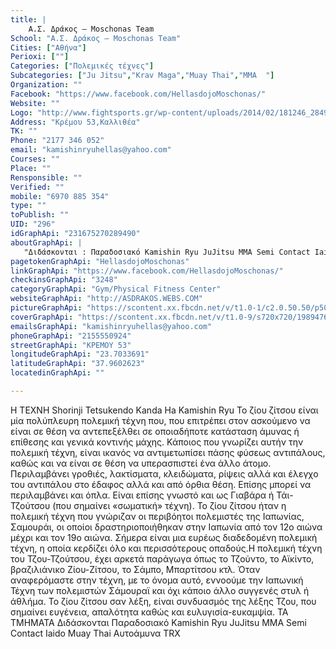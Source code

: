 ```yaml
---
title: |
    Α.Σ. Δράκος – Moschonas Team
School: "Α.Σ. Δράκος – Moschonas Team"
Cities: ["Αθήνα"]
Perioxi: [""]
Categories: ["Πολεμικές τέχνες"]
Subcategories: ["Ju Jitsu","Krav Maga","Muay Thai","MMA  "]
Organization: ""
Facebook: "https://www.facebook.com/HellasdojoMoschonas/"
Website: ""
Logo: "http://www.fightsports.gr/wp-content/uploads/2014/02/181246_284930598319706_1294105599_n.jpg"
Address: "Κρέμου 53,Καλλιθέα"
TK: ""
Phone: "2177 346 052"
email: "kamishinryuhellas@yahoo.com"
Courses: ""
Place: ""
Rensponsible: ""
Verified: ""
mobile: "6970 885 354"
type: ""
toPublish: ""
UID: "296"
idGraphApi: "231675270289490"
aboutGraphApi: | 
   "Διδάσκονται : Παραδοσιακό Kamishin Ryu JuJitsu ΜΜΑ Semi Contact Ιaido Muay Thai Αυτοάμυνα TRX Personal Training "
pagetokenGraphApi: "HellasdojoMoschonas"
linkGraphApi: "https://www.facebook.com/HellasdojoMoschonas/"
checkinsGraphApi: "3248"
categoryGraphApi: "Gym/Physical Fitness Center"
websiteGraphApi: "http://ASDRAKOS.WEBS.COM"
pictureGraphApi: "https://scontent.xx.fbcdn.net/v/t1.0-1/c2.0.50.50/p50x50/1779727_231676530289364_1546366010_n.jpg?oh=df1f19c725fe3498880bb113da781749&amp;oe=5B0976FA"
coverGraphApi: "https://scontent.xx.fbcdn.net/v/t1.0-9/s720x720/19894763_531855160271498_3467378968531167_n.jpg?oh=56c3535303d29bf77a6650e33a34e22f&amp;oe=5B4BE8B7"
emailsGraphApi: "kamishinryuhellas@yahoo.com"
phoneGraphApi: "2155550924"
streetGraphApi: "ΚΡΕΜΟΥ 53"
longitudeGraphApi: "23.7033691"
latitudeGraphApi: "37.9602623"
locatedinGraphApi: ""

---
```


Η ΤΕΧΝΗ Shorinji Tetsukendo Kanda Ha Kamishin Ryu To ζίου ζίτσου είναι μία πολύπλευρη πολεμική τέχνη που, που επιτρέπει στον ασκούμενο να είναι σε θέση να αντεπεξέλθει σε οποιαδήποτε κατάσταση άμυνας ή επίθεσης και γενικά κοντινής μάχης. Κάποιος που γνωρίζει αυτήν την πολεμική τέχνη, είναι ικανός να αντιμετωπίσει πάσης φύσεως αντιπάλους, καθώς και να είναι σε θέση να υπερασπιστεί ένα άλλο άτομο. Περιλαμβάνει γροθιές, λακτίσματα, κλειδώματα, ρίψεις αλλά και έλεγχο του αντιπάλου στο έδαφος αλλά και από όρθια θέση. Επίσης μπορεί να περιλαμβάνει και όπλα. Είναι επίσης γνωστό και ως Γιαβάρα ή Τάι-Τζούτσου (που σημαίνει «σωματική» τέχνη). Το ζίου ζίτσου ήταν η πολεμική τέχνη που γνώριζαν οι περιβόητοι πολεμιστές της Ιαπωνίας, Σαμουράι, οι οποίοι δραστηριοποιήθηκαν στην Ιαπωνία από τον 12ο αιώνα μέχρι και τον 19ο αιώνα. Σήμερα είναι μια ευρέως διαδεδομένη πολεμική τέχνη, η οποία κερδίζει όλο και περισσότερους οπαδούς.Η πολεμική τέχνη του Τζου-Τζούτσου, έχει αρκετά παράγωγα όπως το Τζούντο, το Αϊκίντο, βραζιλιάνικο Ζίου-Ζίτσου, το Σάμπο, Μπαρτίτσου κτλ. Όταν αναφερόμαστε στην τέχνη, με το όνομα αυτό, εννοούμε την Ιαπωνική Τέχνη των πολεμιστών Σάμουραϊ και όχι κάποιο άλλο συγγενές στυλ ή άθλήμα. Το ζίου ζίτσου σαν λέξη, είναι συνδυασμός της λέξης Τζου, που σημαίνει ευγένεια, απαλότητα καθώς και ευλυγισία-ευκαμψία. ΤΑ ΤΜΗΜΑΤΑ Διδάσκονται Παραδοσιακό Kamishin Ryu JuJitsu ΜΜΑ Semi Contact Iaido Muay Thai Αυτοάμυνα TRX

